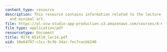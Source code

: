 ```yaml
---
content_type: resource
description: This resource contains information related to the lecture - Frank Stella
  and minimal art.
file: https://ol-ocw-studio-app-production.s3.amazonaws.com/courses/4-651-art-since-1940-fall-2010/30e64707c1cc9c3b34acfec7cecbb240_MIT4_651F10_lec14.pdf
file_type: application/pdf
resourcetype: Document
title: MIT4_651F10_lec14.pdf
uid: 30e64707-c1cc-9c3b-34ac-fec7cecbb240
---
```

